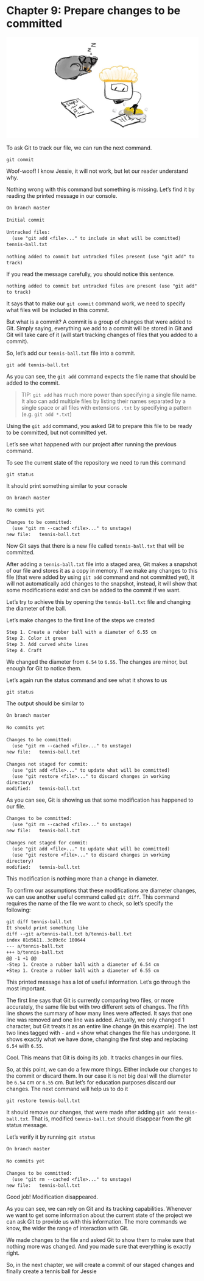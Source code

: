 # Chapter 9: Prepare changes to be committed

![Boopi washes files while Jesse sleeps behind](./images/chapter-9.jpeg)

To ask Git to track our file, we can run the next command.

```
git commit
```

Woof-woof! I know Jessie, it will not work, but let our reader understand why.

Nothing wrong with this command but something is missing. Let’s find it by reading the printed message in our console.

```
On branch master

Initial commit

Untracked files:
  (use "git add <file>..." to include in what will be committed)
tennis-ball.txt

nothing added to commit but untracked files present (use "git add" to track)
```

If you read the message carefully, you should notice this sentence.

```
nothing added to commit but untracked files are present (use "git add" to track)
```

It says that to make our `git commit` command work, we need to specify what files will be included in this commit.

But what is a commit? A commit is a group of changes that were added to Git. Simply saying, everything we add to a commit will be stored in Git and Git will take care of it (will start tracking changes of files that you added to a commit).

So, let’s add our `tennis-ball.txt` file into a commit.

```
git add tennis-ball.txt
```

As you can see, the `git add` command expects the file name that should be added to the commit.

> TIP: `git add` has much more power than specifying a single file name. It also can add multiple files by listing their names separated by a single space or all files with extensions `.txt` by specifying a pattern (e.g. `git add *.txt`)

Using the `git add` command, you asked Git to prepare this file to be ready to be committed, but not committed yet.

Let’s see what happened with our project after running the previous command.

To see the current state of the repository we need to run this command

```
git status
```

It should print something similar to your console

```
On branch master

No commits yet

Changes to be committed:
  (use "git rm --cached <file>..." to unstage)
new file:   tennis-ball.txt
```

Now Git says that there is a new file called `tennis-ball.txt` that will be committed.

After adding a `tennis-ball.txt` file into a staged area, Git makes a snapshot of our file and stores it as a copy in memory. If we make any changes to this file (that were added by using `git add` command and not committed yet), it will not automatically add changes to the snapshot, instead, it will show that some modifications exist and can be added to the commit if we want.

Let’s try to achieve this by opening the `tennis-ball.txt` file and changing the diameter of the ball.

Let’s make changes to the first line of the steps we created

```
Step 1. Create a rubber ball with a diameter of 6.55 cm
Step 2. Color it green
Step 3. Add curved white lines
Step 4. Craft
```

We changed the diameter from `6.54` to `6.55`. The changes are minor, but enough for Git to notice them.

Let’s again run the status command and see what it shows to us

```
git status
```

The output should be similar to

```
On branch master

No commits yet

Changes to be committed:
  (use "git rm --cached <file>..." to unstage)
new file:   tennis-ball.txt

Changes not staged for commit:
  (use "git add <file>..." to update what will be committed)
  (use "git restore <file>..." to discard changes in working directory)
modified:   tennis-ball.txt
```

As you can see, Git is showing us that some modification has happened to our file.

```
Changes to be committed:
  (use "git rm --cached <file>..." to unstage)
new file:   tennis-ball.txt

Changes not staged for commit:
  (use "git add <file>..." to update what will be committed)
  (use "git restore <file>..." to discard changes in working directory)
modified:   tennis-ball.txt
```

This modification is nothing more than a change in diameter.

To confirm our assumptions that these modifications are diameter changes, we can use another useful command called `git diff`. This command requires the name of the file we want to check, so let’s specify the following:

```
git diff tennis-ball.txt
It should print something like
diff --git a/tennis-ball.txt b/tennis-ball.txt
index 81d5611..3c89c6c 100644
--- a/tennis-ball.txt
+++ b/tennis-ball.txt
@@ -1 +1 @@
-Step 1. Create a rubber ball with a diameter of 6.54 cm
+Step 1. Create a rubber ball with a diameter of 6.55 cm
```

This printed message has a lot of useful information. Let’s go through the most important.

The first line says that Git is currently comparing two files, or more accurately, the same file but with two different sets of changes. The fifth line shows the summary of how many lines were affected. It says that one line was removed and one line was added. Actually, we only changed 1 character, but Git treats it as an entire line change (in this example). The last two lines tagged with `-` and `+` show what changes the file has undergone. It shows exactly what we have done, changing the first step and replacing `6.54` with `6.55`.

Cool. This means that Git is doing its job. It tracks changes in our files.

So, at this point, we can do a few more things. Either include our changes to the commit or discard them. In our case it is not big deal will the diameter be `6.54` cm or `6.55` cm. But let’s for education purposes discard our changes. The next command will help us to do it

```
git restore tennis-ball.txt
```

It should remove our changes, that were made after adding `git add tennis-ball.txt`. That is, modified `tennis-ball.txt` should disappear from the git status message.

Let’s verify it by running `git status`

```
On branch master

No commits yet

Changes to be committed:
  (use "git rm --cached <file>..." to unstage)
new file:   tennis-ball.txt
```

Good job! Modification disappeared.

As you can see, we can rely on Git and its tracking capabilities. Whenever we want to get some information about the current state of the project we can ask Git to provide us with this information. The more commands we know, the wider the range of interaction with Git.

We made changes to the file and asked Git to show them to make sure that nothing more was changed. And you made sure that everything is exactly right.

So, in the next chapter, we will create a commit of our staged changes and finally create a tennis ball for Jessie
